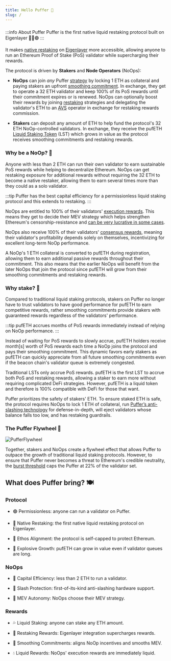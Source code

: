 ```yaml
---
title: Hello Puffer 🐡 
slug: /
---
```

> ### 
:::info About Puffer
Puffer is the first native liquid restaking protocol built on Eigenlayer 🐡🤝🟣
:::

It makes [native restaking](/protocol/strategies/#native-restaking-) on [Eigenlayer](https://www.eigenlayer.xyz/) more accessible, allowing anyone to run an Ethereum Proof of Stake (PoS) validator while supercharging their rewards.

The protocol is driven by **Stakers** and **Node Operators** (NoOps):
- **NoOps** can join *any* Puffer [strategy](/protocol/strategies) by locking 1 ETH as collateral and paying stakers an upfront [smoothing commitment](protocol/smoothing-commitments). In exchange, they get to operate a 32 ETH validator and keep 100% of its PoS rewards until their commitment expires or is renewed. NoOps can optionally boost their rewards by joining [restaking](reference/glossary#Restaking) strategies and delegating the validator's ETH to an [AVS](/reference/glossary/#AVS) operator in exchange for restaking rewards commission.


- **Stakers** can deposit any amount of ETH to help fund the protocol's 32 ETH NoOp-controlled validators. In exchange, they receive the pufETH [Liquid Staking Token](protocol/rewards) (LST) which grows in value as the protocol receives smoothing commitments and restaking rewards.

### Why be a NoOp? 🤖
Anyone with less than 2 ETH can run their own validator to earn sustainable PoS rewards while helping to decentralize Ethereum. NoOps can get restaking exposure for additional rewards without requiring the 32 ETH to become a native restaker, allowing them to earn several times more than they could as a solo validator.

:::tip
Puffer has the best capital efficiency for a permissionless liquid staking protocol and this extends to restaking.
:::

NoOps are entitled to 100% of their validators' [execution rewards](/reference/glossary#execution-rewards). This means they get to decide their MEV strategy which helps strengthen Ethereum's censorship-resistance and [can be very lucrative in some cases](https://etherscan.io/block/17806773#mevinfo).

NoOps also receive 100% of their validators' [consensus rewards](/reference/glossary#consensus-rewards), meaning their validator's profitability depends solely on themselves, incentivizing for excellent long-term NoOp performance.

A NoOp's 1 ETH collateral is converted to pufETH during registration, allowing them to earn additional passive rewards throughout their commitment. This also means that the earlier NoOps will benefit from the later NoOps that join the protocol since pufETH will grow from their smoothing commitments and restaking rewards.

### Why stake? 🥩
Compared to traditional liquid staking protocols, stakers on Puffer no longer have to trust validators to have good performance for pufETH to earn competitive rewards, rather smoothing commitments provide stakers with guaranteed rewards regardless of the validators' performance.   

:::tip
pufETH accrues months of PoS rewards immediately instead of relying on NoOp performance.
:::

Instead of waiting for PoS rewards to slowly accrue, pufETH holders receive month[s] worth of PoS rewards each time a NoOp joins the protocol and pays their smoothing commitment. This dynamic favors early stakers as pufETH can quickly appreciate from all future smoothing commitments even if the beacon chain's validator queue is extremely congested.

Traditional LSTs only accrue PoS rewards. pufETH is the first LST to accrue both PoS and restaking rewards, allowing a staker to earn more without requiring complicated DeFi strategies. However, pufETH is a liquid token and therefore is 100% compatible with DeFi for those that want.

Puffer prioritizes the safety of stakers' ETH. To ensure staked ETH is safe, the protocol requires NoOps to lock 1 ETH of collateral, run [Puffer’s anti-slashing technology](technology/secure-signer) for defense-in-depth, will eject validators whose balance falls too low, and has restaking guardrails.

### The Puffer Flywheel 🎡
<div style={{textAlign: 'center'}}>

![PufferFlywheel](/img/PufferFlywheel.svg)
</div>

Together, stakers and NoOps create a flywheel effect that allows Puffer to outpace the growth of traditional liquid staking protocols. However, to ensure that Puffer never becomes a threat to Ethereum's credible neutrality, the [burst threshold](protocol/burst-threshold) caps the Puffer at 22% of the validator set. 

## What does Puffer bring? 🍽️ 

### **Protocol**

- 🟢 Permissionless: anyone can run a validator on Puffer.

- 🥩 Native Restaking: the first native liquid restaking protocol on Eigenlayer.

- 🧢 Ethos Alignment: the protocol is self-capped to protect Ethereum.

- 🐡 Explosive Growth: pufETH can grow in value even if validator queues are long.

### **NoOps**

- 💯 Capital Efficiency: less than 2 ETH to run a validator.

- 🐢 Slash Protection: first-of-its-kind anti-slashing hardware support.

- 🎲 MEV Autonomy: NoOps choose their MEV strategy.


### **Rewards**

- 💦 Liquid Staking: anyone can stake any ETH amount.

- 🚀 Restaking Rewards: Eigenlayer integration supercharges rewards.

- 🧈 Smoothing Commitments: aligns NoOp incentives and smooths MEV.

- 💧 Liquid Rewards: NoOps' execution rewards are immediately liquid.

